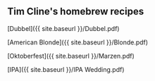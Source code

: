 ## Tim Cline's homebrew recipes

[Dubbel]({{ site.baseurl }}/Dubbel.pdf)

[American Blonde]({{ site.baseurl }}/Blonde.pdf)

[Oktoberfest]({{ site.baseurl }}/Marzen.pdf)

[IPA]({{ site.baseurl }}/IPA Wedding.pdf)
